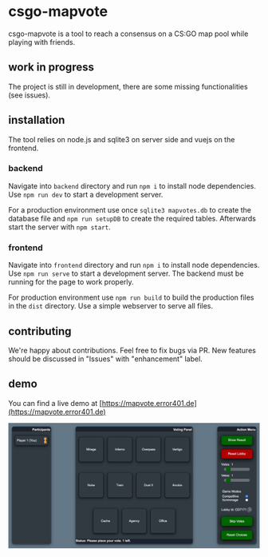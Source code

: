 # csgo-mapvote
csgo-mapvote is a tool to reach a consensus on a CS:GO map pool while playing with friends.

## work in progress
The project is still in development, there are some missing functionalities (see issues).

## installation
The tool relies on node.js and sqlite3 on server side and vuejs on the frontend.

### backend
Navigate into `backend` directory and run ```npm i``` to install node dependencies.
Use `npm run dev` to start a development server.

For a production environment use once `sqlite3 mapvotes.db` to create the database file and `npm run setupDB` to create the required tables.
Afterwards start the  server with `npm start`.

### frontend
Navigate into `frontend` directory and run ```npm i``` to install node dependencies.
Use `npm run serve` to start a development server.
The backend must be running for the page to work properly.

For production environment use `npm run build` to build the production files in the `dist` directory. Use a simple webserver to serve all files.

## contributing
We're happy about contributions. Feel free to fix bugs via PR. New features should be discussed in "Issues" with "enhancement" label.

## demo
You can find a live demo at [https://mapvote.error401.de](https://mapvote.error401.de)

![screenshot](https://github.com/error401de/csgo-mapvote/blob/master/docu/screenshot.png?raw=true)
